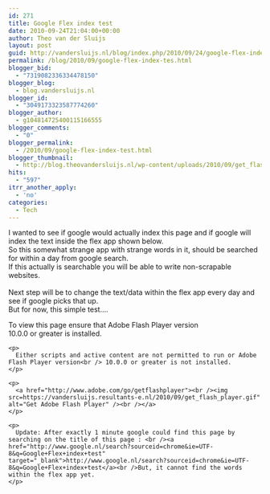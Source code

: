 ```yaml
---
id: 271
title: Google Flex index test
date: 2010-09-24T21:04:00+00:00
author: Theo van der Sluijs
layout: post
guid: http://vandersluijs.nl/blog/index.php/2010/09/24/google-flex-index-tes/
permalink: /blog/2010/09/google-flex-index-tes.html
blogger_bid:
  - "7319082336334478150"
blogger_blog:
  - blog.vandersluijs.nl
blogger_id:
  - "3049173323587774260"
blogger_author:
  - g104814725400115166555
blogger_comments:
  - "0"
blogger_permalink:
  - /2010/09/google-flex-index-test.html
blogger_thumbnail:
  - http://blog.theovandersluijs.nl/wp-content/uploads/2010/09/get_flash_player.gif
hits:
  - "597"
itrr_another_apply:
  - 'no'
categories:
  - Tech
---
```

I wanted to see if google would actually index this page and if google will index the text inside the flex app shown below.  
So this somewhat strange app with strange words in it, should be searched for within a day from google search.  
If this actually is searchable you will be able to write non-scrapable websites.  
<a name="more"></a>  
Next step will be to change the text/data within the flex app every day and see if google picks that up.  
But for now, this simple test….

<div>
  <p>
    To view this page ensure that Adobe Flash Player version<br /> 10.0.0 or greater is installed.
  </p>
  
  <p>
    </div> 
    
    <p>
      Either scripts and active content are not permitted to run or Adobe Flash Player version<br /> 10.0.0 or greater is not installed.
    </p>
    
    <p>
      <a href="http://www.adobe.com/go/getflashplayer"><br /><img src=https://vandersluijs.resultants-e.nl/2010/09/get_flash_player.gif" alt="Get Adobe Flash Player" /><br /></a>
    </p>
    
    <p>
      Update: After exactly 1 minute google could find this page by searching on the title of this page : <br /><a href="http://www.google.nl/search?sourceid=chrome&ie=UTF-8&q=Google+Flex+index+test" target="_blank">http://www.google.nl/search?sourceid=chrome&ie=UTF-8&q=Google+Flex+index+test</a><br />But, it cannot find the words within the flex app yet.
    </p>